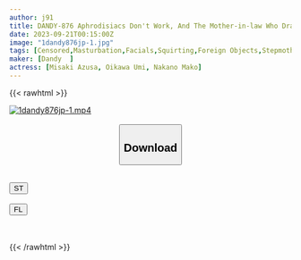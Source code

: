 ```yaml
---
author: j91
title: DANDY-876 Aphrodisiacs Don't Work, And The Mother-in-law Who Drank It Was In Estrus? ! Insert Things In The House While Doing Housework! Iki Tide Sprinkling Masturbation! !
date: 2023-09-21T00:15:00Z
image: "1dandy876jp-1.jpg"
tags: [Censored,Masturbation,Facials,Squirting,Foreign Objects,Stepmother	]
maker: [Dandy  ]
actress: [Misaki Azusa, Oikawa Umi, Nakano Mako]
---
```



{{< rawhtml >}}

<div class="video" data-videoid="drjrqPx77xs7ay">
    <a href="javascript:;">
        <img src="https://my.j91.asia/posts/1dandy876jp-1/1dandy876jp-1.jpg" width="WIDTH" height="HEIGHT" alt="1dandy876jp-1.mp4" loading="lazy">
    </a>
</div>

<script type="text/javascript" src="https://j91.asia/asset/on-demand-st.js"></script>

<br>
  <link rel="stylesheet" href="https://j91.asia/asset/bs5.css">
  
  <center>
  <button class="btn btn-primary" type="button" data-bs-toggle="collapse" data-bs-target=".multi-collapse" aria-expanded="false" aria-controls="multiCollapseExample1 multiCollapseExample2"><h2>Download</h2></button></center>
</p>
<div class="row">
  <div class="col">
    <div class="collapse multi-collapse" id="multiCollapseExample1">
      <div class="card card-body">
	      	      <br>
<div class="buttons">  
<a href="https://streamtape.to/v/drjrqPx77xs7ay"><button class="btn-hover color-3"><i class="fa fa-download"></i> ST</button></a></div>
    </div>
  </div>
</div>
  <div class="col">
    <div class="collapse multi-collapse" id="multiCollapseExample2">
      <div class="card card-body">
	      <br>
<div class="buttons">
    <a href="https://filelions.online/f/joeufximyrdh"><button class="btn-hover color-9"><i class="fa fa-download"></i> FL</button></a></div>
<br><br>
      </div>
    </div>
  </div>
</div>

{{< /rawhtml >}}